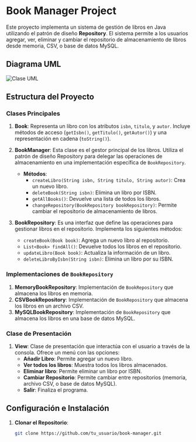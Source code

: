 # Book Manager Project

Este proyecto implementa un sistema de gestión de libros en Java utilizando el patrón de diseño **Repository**. El sistema permite a los usuarios agregar, ver, eliminar y cambiar el repositorio de almacenamiento de libros desde memoria, CSV, o base de datos MySQL.

## Diagrama UML

![Clase UML](https://github.com/user-attachments/assets/4a262a6b-f1e5-40d4-b5be-17f3b38192c2)


## Estructura del Proyecto

### Clases Principales

1. **Book**: Representa un libro con los atributos `isbn`, `titulo`, y `autor`. Incluye métodos de acceso (`getIsbn()`, `getTitulo()`, `getAutor()`) y una representación en cadena (`toString()`).

2. **BookManager**: Esta clase es el gestor principal de los libros. Utiliza el patrón de diseño Repository para delegar las operaciones de almacenamiento en una implementación específica de `BookRepository`.
   - **Métodos**:
     - `createLibro(String isbn, String titulo, String autor)`: Crea un nuevo libro.
     - `deleteBook(String isbn)`: Elimina un libro por ISBN.
     - `getAllBooks()`: Devuelve una lista de todos los libros.
     - `changeRepository(BookRepository bookRepository)`: Permite cambiar el repositorio de almacenamiento de libros.

3. **BookRepository**: Es una interfaz que define las operaciones para gestionar libros en el repositorio. Implementa los siguientes métodos:
   - `createBook(Book book)`: Agrega un nuevo libro al repositorio.
   - `List<Book> findAll()`: Devuelve todos los libros en el repositorio.
   - `updateLibro(Book book)`: Actualiza la información de un libro.
   - `deleteLibroByIsbn(String isbn)`: Elimina un libro por su ISBN.

### Implementaciones de `BookRepository`

1. **MemoryBookRepository**: Implementación de `BookRepository` que almacena los libros en memoria.
2. **CSVBookRepository**: Implementación de `BookRepository` que almacena los libros en un archivo CSV.
3. **MySQLBookRepository**: Implementación de `BookRepository` que almacena los libros en una base de datos MySQL.

### Clase de Presentación

1. **View**: Clase de presentación que interactúa con el usuario a través de la consola. Ofrece un menú con las opciones:
   - **Añadir Libro**: Permite agregar un nuevo libro.
   - **Ver todos los libros**: Muestra todos los libros almacenados.
   - **Eliminar libro**: Permite eliminar un libro por ISBN.
   - **Cambiar Repositorio**: Permite cambiar entre repositorios (memoria, archivo CSV, o base de datos MySQL).
   - **Salir**: Finaliza el programa.

## Configuración e Instalación

1. **Clonar el Repositorio**: 
   ```bash
   git clone https://github.com/tu_usuario/book-manager.git
